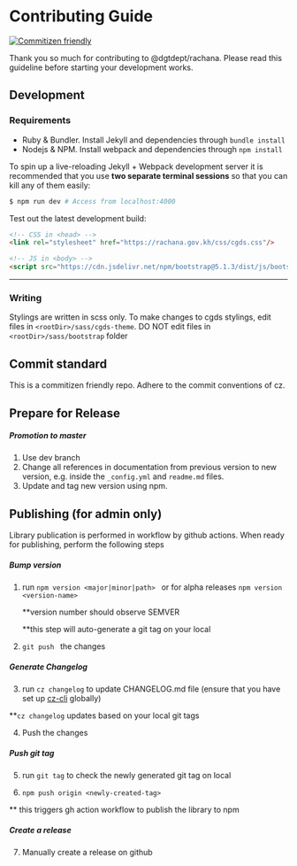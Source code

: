 # Contributing Guide
[![Commitizen friendly](https://img.shields.io/badge/commitizen-friendly-brightgreen.svg)](http://commitizen.github.io/cz-cli/)

Thank you so much for contributing to @dgtdept/rachana. Please read this guideline before starting your development works. 

## Development

### Requirements

-   Ruby & Bundler. Install Jekyll and dependencies through `bundle install`
-   Nodejs & NPM. Install webpack and dependencies through `npm install`

To spin up a live-reloading Jekyll + Webpack development server it is recommended that you use **two separate terminal sessions** so that you can kill any of them easily:

``` bash
$ npm run dev # Access from localhost:4000
```

Test out the latest development build:

```html
<!-- CSS in <head> -->
<link rel="stylesheet" href="https://rachana.gov.kh/css/cgds.css"/>

<!-- JS in <body> -->
<script src="https://cdn.jsdelivr.net/npm/bootstrap@5.1.3/dist/js/bootstrap.bundle.min.js" integrity="sha384-ka7Sk0Gln4gmtz2MlQnikT1wXgYsOg+OMhuP+IlRH9sENBO0LRn5q+8nbTov4+1p" crossorigin="anonymous"></script>
```

<hr>

### Writing

Stylings are written in scss only. To make changes to cgds stylings, edit files in `<rootDir>/sass/cgds-theme`. DO NOT edit files in `<rootDir>/sass/bootstrap` folder

## Commit standard 

This is a commitizen friendly repo. Adhere to the commit conventions of cz. 

## Prepare for Release

##### Promotion to master

1. Use dev branch
2. Change all references in documentation from previous version to new version, e.g. inside the `_config.yml` and `readme.md` files.
3. Update and tag new version using npm.

## Publishing (for admin only)

Library publication is performed in workflow by github actions. When ready for publishing, perform the following steps

##### Bump version 

1. run ```npm version <major|minor|path> ```
    or for alpha releases
    ``` npm version <version-name> ```
    
    **version number should observe SEMVER
    
    **this step will auto-generate a git tag on your local
2. ```git push ``` the changes

##### Generate Changelog 

3. run ```cz changelog``` to update CHANGELOG.md file (ensure that you have set up [cz-cli](https://github.com/commitizen/cz-cli) globally)

**`cz changelog` updates based on your local git tags

4. Push the changes 
    
##### Push git tag

5. run `git tag` to check the newly generated git tag on local

6. ```npm push origin <newly-created-tag> ```

** this triggers gh action workflow to publish the library to npm 

##### Create a release

7. Manually create a release on github 